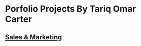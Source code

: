 # Porfolio Projects By Tariq Omar Carter

## [Sales & Marketing](https://github.com/data-z/PortfolioProjects/blob/1f71ed32278e36e12a78e30a9b2508ee2382555d/Sales%20%26%20Marketing%20Analytics/README.md)
